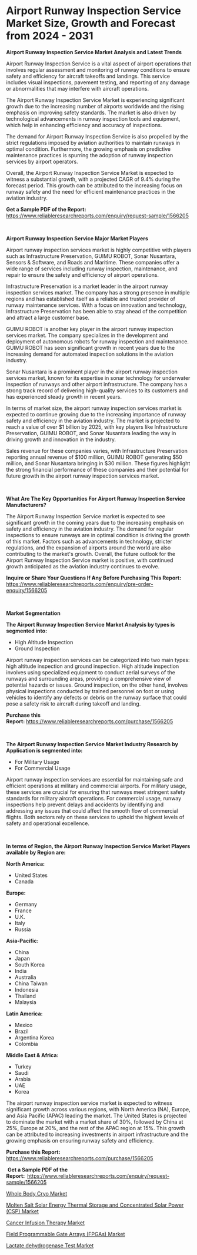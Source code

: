 <p><h1>Airport Runway Inspection Service Market Size, Growth and Forecast from 2024 - 2031</h1></p><p><strong>Airport Runway Inspection Service Market Analysis and Latest Trends</strong></p>
<p><p>Airport Runway Inspection Service is a vital aspect of airport operations that involves regular assessment and monitoring of runway conditions to ensure safety and efficiency for aircraft takeoffs and landings. This service includes visual inspections, pavement testing, and reporting of any damage or abnormalities that may interfere with aircraft operations.</p><p>The Airport Runway Inspection Service Market is experiencing significant growth due to the increasing number of airports worldwide and the rising emphasis on improving safety standards. The market is also driven by technological advancements in runway inspection tools and equipment, which help in enhancing efficiency and accuracy of inspections.</p><p>The demand for Airport Runway Inspection Service is also propelled by the strict regulations imposed by aviation authorities to maintain runways in optimal condition. Furthermore, the growing emphasis on predictive maintenance practices is spurring the adoption of runway inspection services by airport operators.</p><p>Overall, the Airport Runway Inspection Service Market is expected to witness a substantial growth, with a projected CAGR of 9.4% during the forecast period. This growth can be attributed to the increasing focus on runway safety and the need for efficient maintenance practices in the aviation industry.</p></p>
<p><strong>Get a Sample PDF of the Report:&nbsp;</strong> <a href="https://www.reliableresearchreports.com/enquiry/request-sample/1566205">https://www.reliableresearchreports.com/enquiry/request-sample/1566205</a></p>
<p>&nbsp;</p>
<p><strong>Airport Runway Inspection Service Major Market Players</strong></p>
<p><p>Airport runway inspection services market is highly competitive with players such as Infrastructure Preservation, GUIMU ROBOT, Sonar Nusantara, Sensors & Software, and Roads and Maritime. These companies offer a wide range of services including runway inspection, maintenance, and repair to ensure the safety and efficiency of airport operations.</p><p>Infrastructure Preservation is a market leader in the airport runway inspection services market. The company has a strong presence in multiple regions and has established itself as a reliable and trusted provider of runway maintenance services. With a focus on innovation and technology, Infrastructure Preservation has been able to stay ahead of the competition and attract a large customer base.</p><p>GUIMU ROBOT is another key player in the airport runway inspection services market. The company specializes in the development and deployment of autonomous robots for runway inspection and maintenance. GUIMU ROBOT has seen significant growth in recent years due to the increasing demand for automated inspection solutions in the aviation industry.</p><p>Sonar Nusantara is a prominent player in the airport runway inspection services market, known for its expertise in sonar technology for underwater inspection of runways and other airport infrastructure. The company has a strong track record of delivering high-quality services to its customers and has experienced steady growth in recent years.</p><p>In terms of market size, the airport runway inspection services market is expected to continue growing due to the increasing importance of runway safety and efficiency in the aviation industry. The market is projected to reach a value of over $1 billion by 2025, with key players like Infrastructure Preservation, GUIMU ROBOT, and Sonar Nusantara leading the way in driving growth and innovation in the industry.</p><p>Sales revenue for these companies varies, with Infrastructure Preservation reporting annual revenue of $100 million, GUIMU ROBOT generating $50 million, and Sonar Nusantara bringing in $30 million. These figures highlight the strong financial performance of these companies and their potential for future growth in the airport runway inspection services market.</p></p>
<p>&nbsp;</p>
<p><strong>What Are The Key Opportunities For Airport Runway Inspection Service Manufacturers?</strong></p>
<p><p>The Airport Runway Inspection Service market is expected to see significant growth in the coming years due to the increasing emphasis on safety and efficiency in the aviation industry. The demand for regular inspections to ensure runways are in optimal condition is driving the growth of this market. Factors such as advancements in technology, stricter regulations, and the expansion of airports around the world are also contributing to the market's growth. Overall, the future outlook for the Airport Runway Inspection Service market is positive, with continued growth anticipated as the aviation industry continues to evolve.</p></p>
<p><strong>Inquire or Share Your Questions If Any Before Purchasing This Report:</strong> <a href="https://www.reliableresearchreports.com/enquiry/pre-order-enquiry/1566205">https://www.reliableresearchreports.com/enquiry/pre-order-enquiry/1566205</a></p>
<p>&nbsp;</p>
<p><strong>Market Segmentation</strong></p>
<p><strong>The Airport Runway Inspection Service Market Analysis by types is segmented into:</strong></p>
<p><ul><li>High Altitude Inspection</li><li>Ground Inspection</li></ul></p>
<p><p>Airport runway inspection services can be categorized into two main types: high altitude inspection and ground inspection. High altitude inspection involves using specialized equipment to conduct aerial surveys of the runways and surrounding areas, providing a comprehensive view of potential hazards or issues. Ground inspection, on the other hand, involves physical inspections conducted by trained personnel on foot or using vehicles to identify any defects or debris on the runway surface that could pose a safety risk to aircraft during takeoff and landing.</p></p>
<p><strong>Purchase this Report:&nbsp;</strong><a href="https://www.reliableresearchreports.com/purchase/1566205">https://www.reliableresearchreports.com/purchase/1566205</a></p>
<p>&nbsp;</p>
<p><strong>The Airport Runway Inspection Service Market Industry Research by Application is segmented into:</strong></p>
<p><ul><li>For Military Usage</li><li>For Commercial Usage</li></ul></p>
<p><p>Airport runway inspection services are essential for maintaining safe and efficient operations at military and commercial airports. For military usage, these services are crucial for ensuring that runways meet stringent safety standards for military aircraft operations. For commercial usage, runway inspections help prevent delays and accidents by identifying and addressing any issues that could affect the smooth flow of commercial flights. Both sectors rely on these services to uphold the highest levels of safety and operational excellence.</p></p>
<p>&nbsp;</p>
<p><strong>In terms of Region, the Airport Runway Inspection Service Market Players available by Region are:</strong></p>
<p>
    <p> <strong> North America: </strong>
        <ul>
            <li>United States</li>
            <li>Canada</li>
        </ul>
        </p> 
    <p> <strong> Europe: </strong>
        <ul>
            <li>Germany</li>
            <li>France</li>
            <li>U.K.</li>
            <li>Italy</li>
            <li>Russia</li>
        </ul>
        </p> 
    <p> <strong> Asia-Pacific: </strong>
        <ul>
            <li>China</li>
            <li>Japan</li>
            <li>South Korea</li>
            <li>India</li>
            <li>Australia</li>
            <li>China Taiwan</li>
            <li>Indonesia</li>
            <li>Thailand</li>
            <li>Malaysia</li>
        </ul>
        </p> 
    <p> <strong> Latin America: </strong>
        <ul>
            <li>Mexico</li>
            <li>Brazil</li>
            <li>Argentina Korea</li>
            <li>Colombia</li>
        </ul>
        </p> 
    <p> <strong> Middle East & Africa: </strong>
        <ul>
            <li>Turkey</li>
            <li>Saudi</li>
            <li>Arabia</li>
            <li>UAE</li>
            <li>Korea</li>
        </ul>
    </p>
    </p>
<p><p>The airport runway inspection service market is expected to witness significant growth across various regions, with North America (NA), Europe, and Asia Pacific (APAC) leading the market. The United States is projected to dominate the market with a market share of 30%, followed by China at 25%, Europe at 20%, and the rest of the APAC region at 15%. This growth can be attributed to increasing investments in airport infrastructure and the growing emphasis on ensuring runway safety and efficiency.</p></p>
<p><strong>Purchase this Report: </strong><a href="https://www.reliableresearchreports.com/purchase/1566205">https://www.reliableresearchreports.com/purchase/1566205</a></p>
<p>&nbsp;<strong>Get a Sample PDF of the Report:&nbsp;&nbsp;</strong><a href="https://www.reliableresearchreports.com/enquiry/request-sample/1566205">https://www.reliableresearchreports.com/enquiry/request-sample/1566205</a></p>
<p><strong></strong></p>
<p><p><a href="https://medium.com/@kennethjensen27/whole-body-cryo-market-analysis-and-sze-forecasted-for-period-from-2024-to-2031-b8f5544d8125">Whole Body Cryo Market</a></p><p><a href="https://github.com/wwwkeltoum/Market-Research-Report-List-1/blob/main/molten-salt-solar-energy-thermal-storage-and-concentrated-solar-power-csp-market.md">Molten Salt Solar Energy Thermal Storage and Concentrated Solar Power (CSP) Market</a></p><p><a href="https://medium.com/@kennethjensen27/cancer-infusion-therapy-market-insights-into-market-cagr-market-trends-and-growth-strategies-3093188d19a5">Cancer Infusion Therapy Market</a></p><p><a href="https://github.com/joannesouthgate/Market-Research-Report-List-1/blob/main/field-programmable-gate-arrays-fpgas-market.md">Field Programmable Gate Arrays (FPGAs) Market</a></p><p><a href="https://medium.com/@caleighhane2777/lactate-dehydrogenase-test-market-size-reveals-the-best-marketing-channels-in-global-industry-6da8075e1a30">Lactate dehydrogenase Test Market</a></p></p>